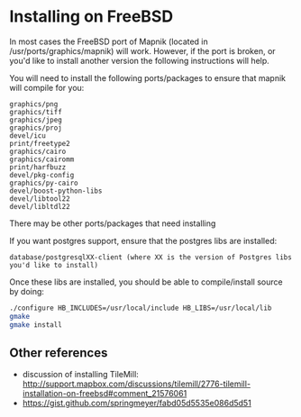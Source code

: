 # Installing on FreeBSD

In most cases the FreeBSD port of Mapnik (located in /usr/ports/graphics/mapnik) will work. However, if the port is broken, or you'd like to install another version the following instructions will help.

You will need to install the following ports/packages to ensure that mapnik will compile for you:

    graphics/png
    graphics/tiff
    graphics/jpeg
    graphics/proj
    devel/icu
    print/freetype2
    graphics/cairo
    graphics/cairomm
    print/harfbuzz
    devel/pkg-config
    graphics/py-cairo
    devel/boost-python-libs
    devel/libtool22
    devel/libltdl22

There may be other ports/packages that need installing

If you want postgres support, ensure that the postgres libs are installed:

    database/postgresqlXX-client (where XX is the version of Postgres libs you'd like to install)

Once these libs are installed, you should be able to compile/install source by doing:

```sh
./configure HB_INCLUDES=/usr/local/include HB_LIBS=/usr/local/lib 
gmake
gmake install
```

## Other references

 - discussion of installing TileMill: http://support.mapbox.com/discussions/tilemill/2776-tilemill-installation-on-freebsd#comment_21576061
 - https://gist.github.com/springmeyer/fabd05d5535e086d5d51
